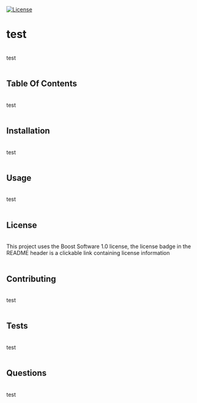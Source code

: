 [![License](https://img.shields.io/badge/License-Boost_1.0-lightblue.svg)](https://www.boost.org/LICENSE_1_0.txt)
      
# test
<br>
test
<br>
<br>

## Table Of Contents
<br>
test
<br>
<br>
      
## Installation
<br>
test
<br>
<br>
      
## Usage
<br>
test
<br>
<br>

## License
<br>
This project uses the Boost Software 1.0 license, the license badge in the README header is a clickable link containing license information
<br>
<br>
      
## Contributing
<br>
test
<br>
<br>
      
## Tests
<br>
test
<br>
<br>
      
## Questions
<br>
test
<br>
<br>
 
